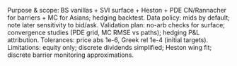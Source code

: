 Purpose & scope: BS vanillas + SVI surface + Heston + PDE CN/Rannacher for barriers + MC for Asians; hedging backtest.
Data policy: mids by default; note later sensitivity to bid/ask.
Validation plan: no-arb checks for surface; convergence studies (PDE grid, MC RMSE vs paths); hedging P&L attribution.
Tolerances: price abs 1e-6, Greek rel 1e-4 (initial targets).
Limitations: equity only; discrete dividends simplified; Heston wing fit; discrete barrier monitoring approximations.